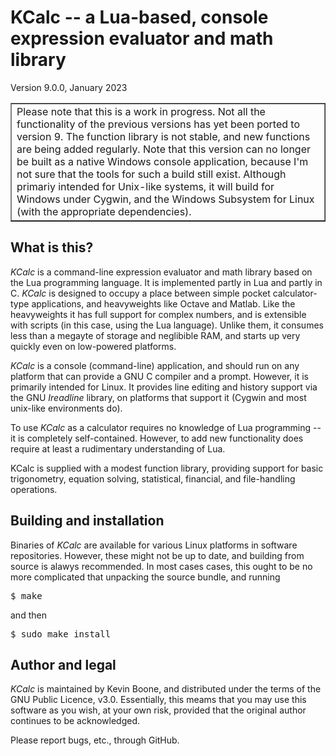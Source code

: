 <h1>KCalc -- a Lua-based, console expression evaluator and math library</h1> 

Version 9.0.0, January 2023

<table align="center" width="30%" border="1" cellpadding="5">
<tr>
<td>
Please note that this is a work in progress. Not all the functionality
of the previous versions has yet been ported to version 9. The function
library is not stable, and new functions are being added regularly.
Note that this version can no longer be built as a native
Windows console application, because I'm not sure that the tools 
for such a build still exist. Although primariy intended for Unix-like
systems, it will build for Windows under Cygwin, and the Windows
Subsystem for Linux (with the appropriate dependencies). 
</td>
</tr>
</table>

<h2>What is this?</h2>

<i>KCalc</i> is a command-line expression evaluator and 
math library based on the 
Lua programming language. It is implemented partly in Lua and partly
in C. <i>KCalc</i> is designed to occupy a place between simple 
pocket calculator-type applications, and heavyweights like Octave and
Matlab. Like the heavyweights it has full support for complex numbers,
and is extensible with scripts (in this case, using the Lua language). 
Unlike them, it
consumes less than a megayte of storage and neglibible RAM, and 
starts up very quickly even on low-powered platforms. 
<p/>
<i>KCalc</i> is a console (command-line) application, and should run on
any platform that can provide a GNU C compiler and a prompt. However, 
it is primarily intended for Linux. 
It provides line editing
and history support via the GNU <i>Ireadline</i> library, on platforms
that support it (Cygwin and most unix-like environments do).
<p/>
To use <i>KCalc</i> as a calculator requires no knowledge of Lua 
programming -- it is completely self-contained. However, to add
new functionality does require at least a rudimentary understanding of
Lua.
<p/>
KCalc is supplied with a modest function library, providing support
for basic trigonometry, equation solving, statistical, financial, and
file-handling operations.

<h2>Building and installation</h2>

Binaries of <i>KCalc</i> are available for various Linux platforms in software
repositories. However, these might not be up to date, and building 
from source is alawys recommended.
In most cases cases, this ought to be no more complicated
that unpacking the source bundle, and running

<pre>
$ make
</pre>

and then

<pre>
$ sudo make install 
</pre>

<h2>Author and legal</h2>

<i>KCalc</i> is maintained by Kevin Boone, and distributed under the terms
of the GNU Public Licence, v3.0. Essentially, this meams that you may 
use this software as you wish, at your own risk, provided that the 
original author continues to be acknowledged.
<p/>
Please report bugs, etc., through GitHub. 

